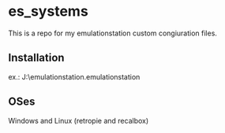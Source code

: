 # es_systems

This is a repo for my emulationstation custom congiuration files.


## Installation

ex.: J:\emulationstation\.emulationstation

## OSes

Windows and Linux (retropie and recalbox)
